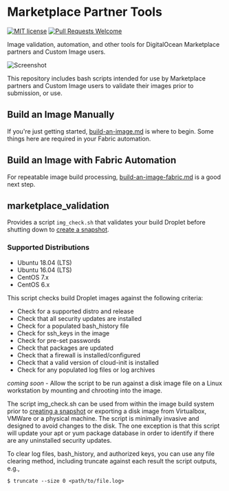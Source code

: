 # Marketplace Partner Tools

[![MIT license](https://img.shields.io/badge/license-MIT-blue.svg)](LICENSE)
[![Pull Requests Welcome](https://img.shields.io/badge/PRs-welcome-brightgreen.svg?style=flat)](http://makeapullrequest.com)

Image validation, automation, and other tools for DigitalOcean Marketplace partners and Custom Image users.

![Screenshot](screenshot.png)

This repository includes bash scripts intended for use by Marketplace partners and Custom Image users to validate their images prior to submission, or use.

## Build an Image Manually

If you're just getting started, [build-an-image.md](marketplace_docs/build-an-image.md) is where to begin. Some things here are required in your Fabric automation.

## Build an Image with Fabric Automation

For repeatable image build processing, [build-an-image-fabric.md](marketplace_docs/build-an-image-fabric.md) is a good next step.

## marketplace_validation

Provides a script `img_check.sh` that validates your build Droplet before shutting down to [create a snapshot](https://www.digitalocean.com/docs/images/snapshots/how-to/snapshot-droplets/).

### Supported Distributions 

* Ubuntu 18.04 (LTS)
* Ubuntu 16.04 (LTS)
* CentOS 7.x
* CentOS 6.x 

This script checks build Droplet images against the following criteria:

- Check for a supported distro and release
- Check that all security updates are installed
- Check for a populated bash_history file
- Check for ssh_keys in the image
- Check for pre-set passwords
- Check that packages are updated
- Check that a firewall is installed/configured
- Check that a valid version of cloud-init is installed
- Check for any populated log files or log archives

*coming soon* - Allow the script to be run against a disk image file on a Linux workstation by mounting and chrooting into the image.

The script img_check.sh can be used from within the image build system prior to [creating a snapshot](https://www.digitalocean.com/docs/images/snapshots/how-to/snapshot-droplets/) or exporting a disk image from Virtualbox, VMWare or a physical machine. The script is minimally invasive and designed to avoid changes to the disk. The one exception is that this script will update your apt or yum package database in order to identify if there are any uninstalled security updates.

To clear log files, bash_history, and authorized keys, you can use any file clearing method, including truncate against each result the script outputs, e.g.,

`$ truncate --size 0 <path/to/file.log>`
